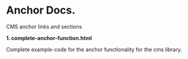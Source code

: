 # Anchor Docs.

CMS anchor links and sections

**1. complete-anchor-function.html**

Complete example-code for the anchor functionality for the cms library.